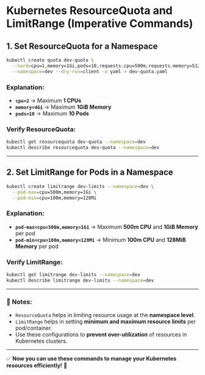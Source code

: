 # Kubernetes ResourceQuota and LimitRange (Imperative Commands)

## 1. Set ResourceQuota for a Namespace
```sh
kubectl create quota dev-quota \
  --hard=cpu=1,memory=1Gi,pods=10,requests.cpu=500m,requests.memory=512Mi,limits.cpu=1,limits.memory=1Gi \
  --namespace=dev --dry-run=client -o yaml > dev-quota.yaml

```

### Explanation:
- **`cpu=2`** → Maximum **1 CPUs**
- **`memory=4Gi`** → Maximum **1GiB Memory**
- **`pods=10`** → Maximum **10 Pods**

### Verify ResourceQuota:
```sh
kubectl get resourcequota dev-quota --namespace=dev
kubectl describe resourcequota dev-quota --namespace=dev
```

---

## 2. Set LimitRange for Pods in a Namespace
```sh
kubectl create limitrange dev-limits --namespace=dev \
  --pod-max=cpu=500m,memory=1Gi \
  --pod-min=cpu=100m,memory=128Mi
```

### Explanation:
- **`pod-max=cpu=500m,memory=1Gi`** → Maximum **500m CPU** and **1GiB Memory** per pod
- **`pod-min=cpu=100m,memory=128Mi`** → Minimum **100m CPU** and **128MiB Memory** per pod

### Verify LimitRange:
```sh
kubectl get limitrange dev-limits --namespace=dev
kubectl describe limitrange dev-limits --namespace=dev
```

---

### 📌 Notes:
- `ResourceQuota` helps in limiting resource usage at the **namespace level**.
- `LimitRange` helps in setting **minimum and maximum resource limits** per pod/container.
- Use these configurations to **prevent over-utilization** of resources in Kubernetes clusters.

---

✅ **Now you can use these commands to manage your Kubernetes resources efficiently!** 🚀
